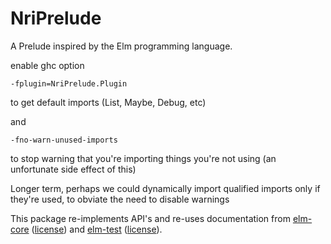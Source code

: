 # NriPrelude

A Prelude inspired by the Elm programming language.

enable ghc option
```
-fplugin=NriPrelude.Plugin
```
to get default imports (List, Maybe, Debug, etc)

and
```
-fno-warn-unused-imports
```
to stop warning that you're importing things you're not using (an unfortunate side effect of this)

Longer term, perhaps we could dynamically import qualified imports only if they're used, to obviate the need to disable warnings


This package re-implements API's and re-uses documentation from [elm-core][] ([license](./licenses/ELM_CORE_LICENSE)) and [elm-test][] ([license](./licenses/ELM_TEST_LICENSE)).

[elm-core]: https://github.com/elm/core
[elm-test]: https://github.com/elm-community/elm-test
